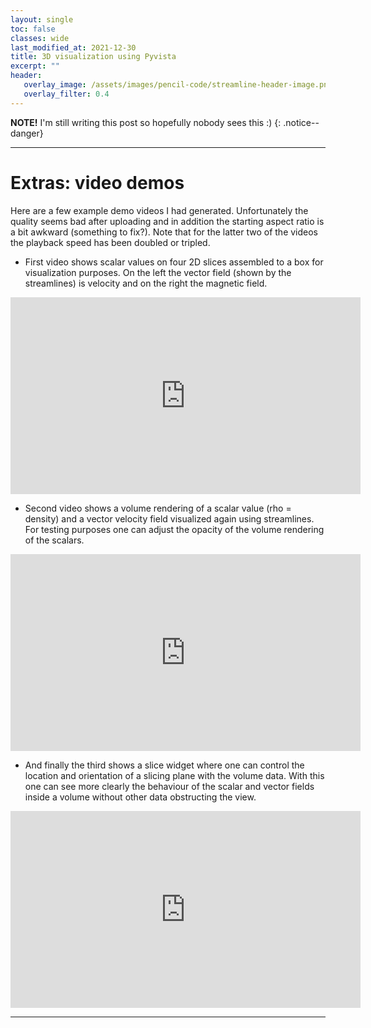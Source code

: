 ```yaml
---
layout: single
toc: false
classes: wide
last_modified_at: 2021-12-30
title: 3D visualization using Pyvista
excerpt: ""
header:
   overlay_image: /assets/images/pencil-code/streamline-header-image.png
   overlay_filter: 0.4
---
```



**NOTE!** I'm still writing this post so hopefully nobody sees this :)
{: .notice--danger}


---

# Extras: video demos

Here are a few example demo videos I had generated. Unfortunately the quality seems bad after uploading and in addition the starting aspect ratio is a bit awkward (something to fix?). Note that for the latter two of the videos the playback speed has been doubled or tripled.

* First video shows scalar values on four 2D slices assembled to a box for visualization purposes. On the left the vector field (shown by the streamlines) is velocity and on the right the magnetic field.

<iframe width="560" height="315" src="https://www.youtube.com/embed/GqYbyNtQhws" title="YouTube video player" frameborder="0" allow="accelerometer; autoplay; clipboard-write; encrypted-media; gyroscope; picture-in-picture" allowfullscreen></iframe>

* Second video shows a volume rendering of a scalar value (rho = density) and a vector velocity field visualized again using streamlines. For testing purposes one can adjust the opacity of the volume rendering of the scalars.

<iframe width="560" height="315" src="https://www.youtube.com/embed/-w8EP2D9C-g" title="YouTube video player" frameborder="0" allow="accelerometer; autoplay; clipboard-write; encrypted-media; gyroscope; picture-in-picture" allowfullscreen></iframe>

* And finally the third shows a slice widget where one can control the location and orientation of a slicing plane with the volume data. With this one can see more clearly the behaviour of the scalar and vector fields inside a volume without other data obstructing the view.

<iframe width="560" height="315" src="https://www.youtube.com/embed/cWRE4LxPL-0" title="YouTube video player" frameborder="0" allow="accelerometer; autoplay; clipboard-write; encrypted-media; gyroscope; picture-in-picture" allowfullscreen></iframe>

---
